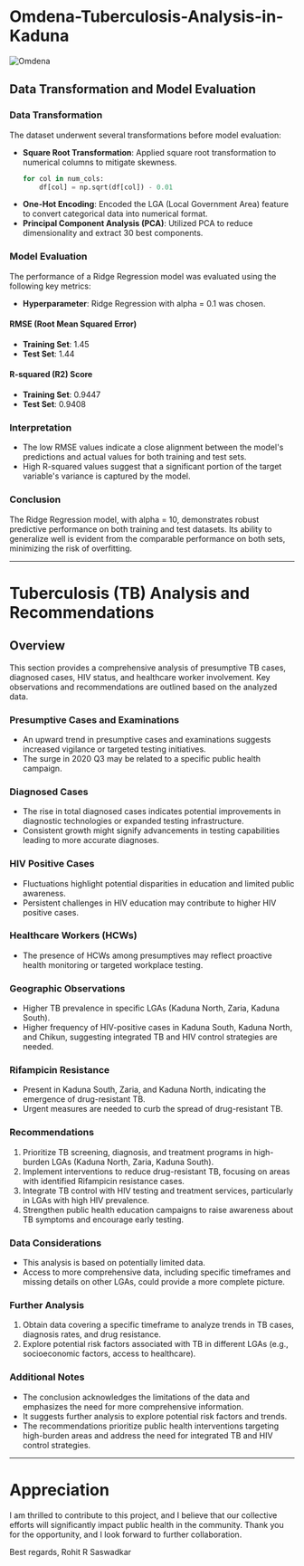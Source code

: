 # Omdena-Tuberculosis-Analysis-in-Kaduna

![Omdena](https://github.com/user-attachments/assets/0bec0fee-b39c-430e-8a05-1e729c5906fd)

## Data Transformation and Model Evaluation

### Data Transformation

The dataset underwent several transformations before model evaluation:

- **Square Root Transformation**: Applied square root transformation to numerical columns to mitigate skewness. 
  ```python
  for col in num_cols:
      df[col] = np.sqrt(df[col]) - 0.01
  ```
- **One-Hot Encoding**: Encoded the LGA (Local Government Area) feature to convert categorical data into numerical format.
- **Principal Component Analysis (PCA)**: Utilized PCA to reduce dimensionality and extract 30 best components.
  
### Model Evaluation

The performance of a Ridge Regression model was evaluated using the following key metrics:

- **Hyperparameter**: Ridge Regression with alpha = 0.1 was chosen.
  
#### RMSE (Root Mean Squared Error)
- **Training Set**: 1.45
- **Test Set**: 1.44

#### R-squared (R2) Score
- **Training Set**: 0.9447
- **Test Set**: 0.9408

### Interpretation

- The low RMSE values indicate a close alignment between the model's predictions and actual values for both training and test sets.
- High R-squared values suggest that a significant portion of the target variable's variance is captured by the model.

### Conclusion

The Ridge Regression model, with alpha = 10, demonstrates robust predictive performance on both training and test datasets. Its ability to generalize well is evident from the comparable performance on both sets, minimizing the risk of overfitting.

---


# Tuberculosis (TB) Analysis and Recommendations

## Overview

This section provides a comprehensive analysis of presumptive TB cases, diagnosed cases, HIV status, and healthcare worker involvement. Key observations and recommendations are outlined based on the analyzed data.

### Presumptive Cases and Examinations

- An upward trend in presumptive cases and examinations suggests increased vigilance or targeted testing initiatives.
- The surge in 2020 Q3 may be related to a specific public health campaign.

### Diagnosed Cases

- The rise in total diagnosed cases indicates potential improvements in diagnostic technologies or expanded testing infrastructure.
- Consistent growth might signify advancements in testing capabilities leading to more accurate diagnoses.

### HIV Positive Cases

- Fluctuations highlight potential disparities in education and limited public awareness.
- Persistent challenges in HIV education may contribute to higher HIV positive cases.

### Healthcare Workers (HCWs)

- The presence of HCWs among presumptives may reflect proactive health monitoring or targeted workplace testing.

### Geographic Observations

- Higher TB prevalence in specific LGAs (Kaduna North, Zaria, Kaduna South).
- Higher frequency of HIV-positive cases in Kaduna South, Kaduna North, and Chikun, suggesting integrated TB and HIV control strategies are needed.

### Rifampicin Resistance

- Present in Kaduna South, Zaria, and Kaduna North, indicating the emergence of drug-resistant TB.
- Urgent measures are needed to curb the spread of drug-resistant TB.

### Recommendations

1. Prioritize TB screening, diagnosis, and treatment programs in high-burden LGAs (Kaduna North, Zaria, Kaduna South).
2. Implement interventions to reduce drug-resistant TB, focusing on areas with identified Rifampicin resistance cases.
3. Integrate TB control with HIV testing and treatment services, particularly in LGAs with high HIV prevalence.
4. Strengthen public health education campaigns to raise awareness about TB symptoms and encourage early testing.

### Data Considerations

- This analysis is based on potentially limited data.
- Access to more comprehensive data, including specific timeframes and missing details on other LGAs, could provide a more complete picture.

### Further Analysis

1. Obtain data covering a specific timeframe to analyze trends in TB cases, diagnosis rates, and drug resistance.
2. Explore potential risk factors associated with TB in different LGAs (e.g., socioeconomic factors, access to healthcare).

### Additional Notes

- The conclusion acknowledges the limitations of the data and emphasizes the need for more comprehensive information.
- It suggests further analysis to explore potential risk factors and trends.
- The recommendations prioritize public health interventions targeting high-burden areas and address the need for integrated TB and HIV control strategies.

---

# Appreciation

I am thrilled to contribute to this project, and I believe that our collective efforts will significantly impact public health in the community. Thank you for the opportunity, and I look forward to further collaboration.

Best regards,
Rohit R Saswadkar
